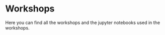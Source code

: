 # Workshops

Here you can find all the workshops and the jupyter notebooks used in the workshops.

```{tableofcontents}
```

